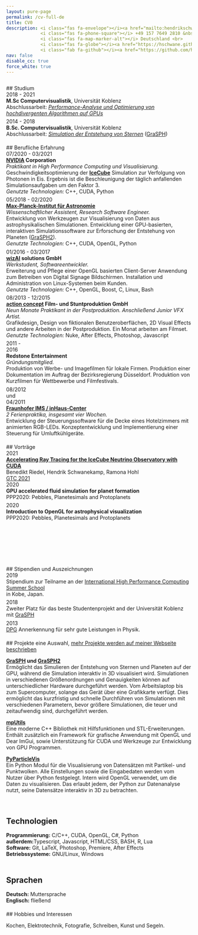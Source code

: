 ```yaml
---
layout: pure-page
permalink: /cv-full-de
title: CV0
description: <i class="fas fa-envelope"></i><a href="mailto:hendrikschwanekamp@gmail.com"> hendrikschwanekamp@gmail.com</a> &nbsp; &nbsp;
             <i class="fas fa-phone-square"></i> +49 157 7649 2810 &nbsp; &nbsp;
             <i class="fas fa-map-marker-alt"></i> Deutschland <br>
             <i class="fas fa-globe"></i><a href="https://hschwane.github.io"> hschwane.github.io</a> &nbsp; &nbsp;
             <i class="fab fa-github"></i><a href="https://github.com/hschwane"> github.com/hschwane</a>         
nav: false
disable_cc: true
force_white: true
---
```


<style>
    .date {
        font-size: 100%;
    }
</style>

<div style="height:10pt"></div>
## Studium

<div class="row">
    <div class="col-2 date">
        2018 - 2021
    </div>
    <div class="col-10">
        <b>M.Sc Computervisualistik</b>, Universität Koblenz<br>
        Abschlussarbeit: <a href="https://kola.opus.hbz-nrw.de/frontdoor/index/index/docId/2161"><i>Performance-Analyse und Optimierung von hochdivergenten Algorithmen auf GPUs</i></a>
    </div>
</div>

<div style="height: 4pt"></div>
<div class="row">
    <div class="col-2 date">
        2014 - 2018
    </div>
    <div class="col-10">
        <b>B.Sc. Computervisualistik</b>, Universität Koblenz<br>
        Abschlussarbeit: <a href="https://kola.opus.hbz-nrw.de/frontdoor/index/index/docId/1638"><i>Simulation der Entstehung von Sternen</i></a> (<a href="/projects/GraSPH/">GraSPH</a>)
    </div>
</div>


<div style="height:15pt"></div>
## Berufliche Erfahrung

<div class="row">
    <div class="col-3 col-sm-2 date">
        07/2020 - 03/2021
    </div>
    <div class="col-9 col-sm-10">
        <a href="https://www.nvidia.com/"><b>NVIDIA</b></a><b> Corporation</b><br>
        <i>Praktikant in High Performance Computing und Visualisierung.</i><br>
        Geschwindigkeitsoptimierung der <a href="https://icecube.wisc.edu/"><b>IceCube</b></a> Simulation zur Verfolgung von Photonen in Eis. Ergebnis ist die Beschleunigung der täglich anfallenden Simulationsaufgaben um den Faktor 3.<br>
        <i>Genutzte Technologien:</i> C++, CUDA, Python
    </div>
</div>

<div style="height: 4pt"></div>
<div class="row">
    <div class="col-3 col-sm-2 date">
        05/2018 - 02/2020
    </div>
    <div class="col-9 col-sm-10">
        <a href="http://www.mpia.de/"><b>Max-Planck-Institut für Astronomie</b></a><br>
        <i>Wissenschaftlicher Assistent, Research Software Engineer.</i> <br>
        Entwicklung von Werkzeugen zur Visualisierung von Daten aus astrophysikalischen Simulationen. 
        Entwicklung einer GPU-basierten, interaktiven Simulationssoftware zur Erforschung der Entstehung von Planeten (<a href="/projects/GraSPH2">GraSPH2</a>).<br>
        <i>Genutzte Technologien:</i> C++, CUDA, OpenGL, Python
    </div>
</div>

<div style="height: 4pt"></div>
<div class="row">
    <div class="col-3 col-sm-2 date">
        01/2016 - 03/2017
    </div>
    <div class="col-9 col-sm-10">
        <a href="https://www.wizai.com/"><b>wizAI</b></a><b> solutions GmbH </b><br>
        <i>Werkstudent, Softwareentwickler.</i> <br>
        Erweiterung und Pflege einer OpenGL basierten Client-Server Anwendung zum Betreiben von Digital Signage Bildschirmen.
        Installation und Administration von Linux-Systemen beim Kunden.<br>
        <i>Genutzte Technologien:</i> C++, OpenGL, Boost, C, Linux, Bash 
    </div>
</div>

<div style="height: 4pt"></div>
<div class="row">
    <div class="col-3 col-sm-2 date">
        08/2013 - 12/2015
    </div>
    <div class="col-9 col-sm-10">
        <a href="https://www.actionconcept.com/"><b>action concept</b></a><b> Film- und Stuntproduktion GmbH </b><br>
        <i>Neun Monate Praktikant in der Postproduktion. Anschließend Junior VFX Artist.</i> <br>
        Grafikdesign, Design von fiktionalen Benutzeroberflächen, 2D Visual Effects und andere Arbeiten in der Postproduktion. Ein Monat arbeiten am Filmset. <br>
        <i>Genutzte Technologien:</i> Nuke, After Effects, Photoshop, Javascript 
    </div>
</div>

<div style="height: 4pt"></div>
<div class="row">
    <div class="col-3 col-sm-2 date">
        2011 - <br>2016
    </div>
    <div class="col-9 col-sm-10">
        <b>Redstone Entertainment</b><br> 
        <i>Gründungsmitglied.</i><br>
        Produktion von Werbe- und Imagefilmen für lokale Firmen. Produktion einer Dokumentation im Auftrag der Bezirksregierung Düsseldorf.
        Produktion von Kurzfilmen für Wettbewerbe und Filmfestivals.
    </div>
</div>

<div style="height: 4pt"></div>
<div class="row">
    <div class="col-3 col-sm-2 date">
        08/2012<br>
        und<br>
        04/2011
    </div>
    <div class="col-9 col-sm-10">
        <a href="https://www.inhaus.fraunhofer.de/"><b>Fraunhofer IMS / inHaus-Center</b></a> <br>
        <i>2 Ferienpraktika, insgesamt vier Wochen.</i><br>
        Entwicklung der Steuerungssoftware für die Decke eines Hotelzimmers mit animierten RGB-LEDs.
        Konzeptentwicklung und Implementierung einer Steuerung für Umluftkühlgeräte.
    </div>
</div>

<div style="height:15pt"></div>
## Vorträge

<div class="row">
    <div class="col-2 col-sm-1 date">
        2021
    </div>
    <div class="col-10 col-sm-11">
        <a href="https://gtc21.event.nvidia.com/media/Accelerating%20Ray%20Tracing%20for%20the%20IceCube%20Neutrino%20Observatory%20with%20CUDA%20%5BS32113%5D/1_nmy716qt"><b>Accelerating Ray Tracing for the IceCube Neutrino Observatory with CUDA</b></a><br>
        Benedikt Riedel, Hendrik Schwanekamp, Ramona Hohl <br>
        <a href="https://www.nvidia.com/en-us/gtc/">GTC 2021</a>
    </div>
</div>

<div class="row">
    <div class="col-2 col-sm-1 date">
        2020
    </div>
    <div class="col-10 col-sm-11">
        <b>GPU accelerated fluid simulation for planet formation</b><br>
        PPP2020: Pebbles, Planetesimals and Protoplanets
    </div>
</div>

<div style="height:4pt"></div>
<div class="row">
    <div class="col-2 col-sm-1 date">
        2020
    </div>
    <div class="col-10 col-sm-11">
        <b>Introduction to OpenGL for astrophysical visualization</b><br>
        PPP2020: Pebbles, Planetesimals and Protoplanets
    </div>
</div>

<div> &nbsp; <br> &nbsp; <br> &nbsp; <br> &nbsp; <br> &nbsp; <br> &nbsp; <br></div>

<div style="height:15pt"></div>
## Stipendien und Auszeichnungen

<div class="row">
    <div class="col-2 col-sm-1 date">
        2019
    </div>
    <div class="col-10 col-sm-11">
        Stipendium zur Teilname an der <a href="http://www.ihpcss.org/">International High Performance Computing Summer School</a><br> in Kobe, Japan.
    </div>
</div>

<div style="height: 4pt"></div>
<div class="row">
    <div class="col-2 col-sm-1 date">
        2018
    </div>
    <div class="col-10 col-sm-11">
        Zweiter Platz für das beste Studentenprojekt and der Universität Koblenz mit <a href="/projects/GraSPH/">GraSPH</a> 
    </div>
</div>

<div style="height:4pt"></div>
<div class="row">
    <div class="col-2 col-sm-1 date">
        2013
    </div>
    <div class="col-10 col-sm-11">
        <a href="https://www.dpg-physik.de/">DPG</a> Annerkennung für sehr gute Leistungen in Physik.
    </div>
</div>

<div style="height:15pt"></div>
## Projekte
eine Auswahl, <a href="/projects/">mehr Projekte werden auf meiner Webseite beschrieben</a>

<a href="https://hschwane.github.io/projects/GraSPH/"><b>GraSPH</b></a><b> und </b><a href="https://hschwane.github.io/projects/GraSPH2/"><b>GraSPH2</b></a><br>
Ermöglicht das Simulieren der Entstehung von Sternen und Planeten auf der GPU, während die Simulation interaktiv in 3D visualisiert wird. 
Simulationen in verschiedenen Größenordnungen und Genauigkeiten können auf unterschiedlicher Hardware durchgeführt werden. Vom Arbeitslaptop bis zum Supercomputer, solange das Gerät über eine Grafikkarte verfügt. 
Dies ermöglicht das kurzfristig und schnelle Durchführen von Simulationen mit verschiedenen Parametern, bevor größere Simulationen, die teuer und zeitaufwendig sind, durchgeführt werden.

<a href="https://hschwane.github.io/projects/mpUtils/"><b>mpUtils</b></a><br>
Eine moderne C++ Bibliothek mit Hilfsfunktionen und STL-Erweiterungen. Enthält zusätzlich ein Framework für grafische Anwendung mit OpenGL und Dear ImGui, sowie Unterstützung für CUDA und Werkzeuge zur Entwicklung von GPU Programmen. 

<a href="https://hschwane.github.io/projects/PyParticleVis/"><b>PyParticleVis</b></a><br>
Ein Python Modul für die Visualisierung von Datensätzen mit Partikel- und Punktwolken. Alle Einstellungen sowie die Eingabedaten werden vom Nutzer über Python festgelegt. Intern wird OpenGL verwendet, um die Daten zu visualisieren.
Das erlaubt jedem, der Python zur Datenanalyse nutzt, seine Datensätze interaktiv in 3D zu betrachten.

<div class="row">
    <div class="col-md-8">
        <div style="height:15pt"></div>
        <h2>Technologien</h2>
        <b>Programmierung:</b> C/C++, CUDA, OpenGL, C#, Python<br>
        <b>außerdem:</b>Typescript, Javascript, HTML/CSS, BASH, R, Lua<br>  
        <b>Software:</b> Git, LaTeX, Photoshop, Premiere, After Effects<br>
        <b>Betriebssysteme:</b> GNU/Linux, Windows<br>    
    </div>
    <div class="col-md-4">
        <div style="height:15pt"></div>
        <h2>Sprachen</h2>
        <b>Deutsch:</b> Muttersprache<br>
        <b>Englisch:</b> fließend
    </div>
</div>


<div style="height:15pt"></div>
## Hobbies und Interessen

Kochen, Elektrotechnik, Fotografie, Schreiben, Kunst und Segeln.


